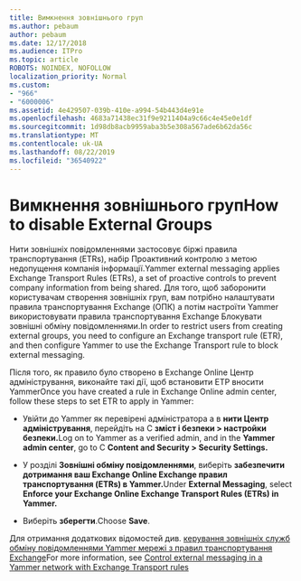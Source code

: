```yaml
---
title: Вимкнення зовнішнього груп
ms.author: pebaum
author: pebaum
ms.date: 12/17/2018
ms.audience: ITPro
ms.topic: article
ROBOTS: NOINDEX, NOFOLLOW
localization_priority: Normal
ms.custom:
- "966"
- "6000006"
ms.assetid: 4e429507-039b-410e-a994-54b443d4e91e
ms.openlocfilehash: 4683a71438ec31f9e9211404a9c66c4e45e0e1df
ms.sourcegitcommit: 1d98db8acb9959aba3b5e308a567ade6b62da56c
ms.translationtype: MT
ms.contentlocale: uk-UA
ms.lasthandoff: 08/22/2019
ms.locfileid: "36540922"
---
```

# <a name="how-to-disable-external-groups"></a><span data-ttu-id="4a4f7-102">Вимкнення зовнішнього груп</span><span class="sxs-lookup"><span data-stu-id="4a4f7-102">How to disable External Groups</span></span>

<span data-ttu-id="4a4f7-103">Нити зовнішніх повідомленнями застосовує біржі правила транспортування (ETRs), набір Проактивний контролю з метою недопущення компанія інформації.</span><span class="sxs-lookup"><span data-stu-id="4a4f7-103">Yammer external messaging applies Exchange Transport Rules (ETRs), a set of proactive controls to prevent company information from being shared.</span></span> <span data-ttu-id="4a4f7-104">Для того, щоб заборонити користувачам створення зовнішніх груп, вам потрібно налаштувати правила транспортування Exchange (ОПК) а потім настроїти Yammer використовувати правила транспортування Exchange Блокувати зовнішні обміну повідомленнями.</span><span class="sxs-lookup"><span data-stu-id="4a4f7-104">In order to restrict users from creating external groups, you need to configure an Exchange transport rule (ETR), and then configure Yammer to use the Exchange Transport rule to block external messaging.</span></span>
  
<span data-ttu-id="4a4f7-105">Після того, як правило було створено в Exchange Online Центр адміністрування, виконайте такі дії, щоб встановити ЕТР вносити Yammer</span><span class="sxs-lookup"><span data-stu-id="4a4f7-105">Once you have created a rule in Exchange Online admin center, follow these steps to set ETR to apply in Yammer:</span></span>
  
- <span data-ttu-id="4a4f7-106">Увійти до Yammer як перевірені адміністратора а в **нити Центр адміністрування**, перейдіть на C **зміст і безпеки \> настройки безпеки.**</span><span class="sxs-lookup"><span data-stu-id="4a4f7-106">Log on to Yammer as a verified admin, and in the **Yammer admin center**, go to C **Content and Security \> Security Settings.**</span></span>

- <span data-ttu-id="4a4f7-107">У розділі **Зовнішні обміну повідомленнями**, виберіть **забезпечити дотримання ваш Exchange Online Exchange правил транспортування (ETRs) в Yammer.**</span><span class="sxs-lookup"><span data-stu-id="4a4f7-107">Under **External Messaging**, select **Enforce your Exchange Online Exchange Transport Rules (ETRs) in Yammer.**</span></span>

- <span data-ttu-id="4a4f7-108">Виберіть **зберегти**.</span><span class="sxs-lookup"><span data-stu-id="4a4f7-108">Choose **Save**.</span></span>

<span data-ttu-id="4a4f7-109">Для отримання додаткових відомостей див. [керування зовнішніх служб обміну повідомленнями Yammer мережі з правил транспортування Exchange](https://support.office.com/article/Control-external-messaging-in-a-Yammer-network-with-Exchange-Transport-Rules-f8fd6403-c8f3-4307-9230-65304d6000d9)</span><span class="sxs-lookup"><span data-stu-id="4a4f7-109">For more information, see [Control external messaging in a Yammer network with Exchange Transport rules](https://support.office.com/article/Control-external-messaging-in-a-Yammer-network-with-Exchange-Transport-Rules-f8fd6403-c8f3-4307-9230-65304d6000d9)</span></span>
  